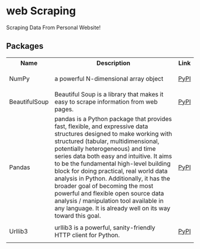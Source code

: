 # web Scraping
Scraping Data From Personal Website!

## Packages
<table class="tg">
  <tr>
    <th class="tg-yw4l"><b>Name</b></th>
    <th class="tg-yw4l"><b>Description</b></th>
    <th class="tg-yw4l"><b>Link</b></th>
  </tr>
  
  <tr>
    <td class="tg-yw4l">NumPy</td>
    <td class="tg-yw4l">a powerful N-dimensional array object</td>
    <td class="tg-yw4l"><a href="https://pypi.org/project/numpy/">
      <p>PyPI</p>
    </a></td>
  </tr>
  
  <tr>
    <td class="tg-yw4l">BeautifulSoup</td>
    <td class="tg-yw4l">Beautiful Soup is a library that makes it easy to scrape information from web pages.</td></td>
    <td class="tg-yw4l"><a href="https://pypi.org/project/beautifulsoup4/">
     <p>PyPI</p>
    </a></td>
  </tr>

<tr>
    <td class="tg-yw4l">Pandas</td>
    <td class="tg-yw4l">pandas is a Python package that provides fast, flexible, and expressive data structures designed to make working with structured (tabular, multidimensional, potentially heterogeneous) and time series data both easy and intuitive. It aims to be the fundamental high-level building block for doing practical, real world data analysis in Python. Additionally, it has the broader goal of becoming the most powerful and flexible open source data analysis / manipulation tool available in any language. It is already well on its way toward this goal.</td></td>
    <td class="tg-yw4l"><a href="https://pypi.org/project/pandas/">
     <p>PyPI</p>
    </a></td>
 </tr>
 
 <tr>
    <td class="tg-yw4l">Urllib3</td>
    <td class="tg-yw4l">urllib3 is a powerful, sanity-friendly HTTP client for Python.</td></td>
    <td class="tg-yw4l"><a href="https://pypi.org/project/urllib3/">
     <p>PyPI</p>
    </a></td>
  </tr>
